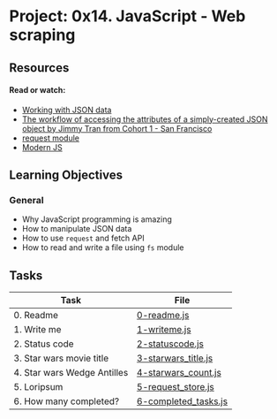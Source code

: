 # Project: 0x14. JavaScript - Web scraping

## Resources

#### Read or watch:

* [Working with JSON data](https://intranet.alxswe.com/rltoken/ONv-sSv-FA87Mc5rMZmO6A)
* [The workflow of accessing the attributes of a simply-created JSON object by Jimmy Tran from Cohort 1 - San Francisco](https://intranet.alxswe.com/rltoken/zm0h7FqpQCZZpPZqxxwLxA)
* [request module](https://intranet.alxswe.com/rltoken/goymbxGy-cTc5ZdKBTUcTQ)
* [Modern JS](https://intranet.alxswe.com/rltoken/j2PStAUtVPdXKwrrFxpt0g)
## Learning Objectives

### General

* Why JavaScript programming is amazing
* How to manipulate JSON data
* How to use <code>request</code> and fetch API
* How to read and write a file using <code>fs</code> module
## Tasks

| Task | File |
| ---- | ---- |
| 0. Readme | [0-readme.js](./0-readme.js) |
| 1. Write me | [1-writeme.js](./1-writeme.js) |
| 2. Status code | [2-statuscode.js](./2-statuscode.js) |
| 3. Star wars movie title | [3-starwars_title.js](./3-starwars_title.js) |
| 4. Star wars Wedge Antilles | [4-starwars_count.js](./4-starwars_count.js) |
| 5. Loripsum | [5-request_store.js](./5-request_store.js) |
| 6. How many completed? | [6-completed_tasks.js](./6-completed_tasks.js) 
